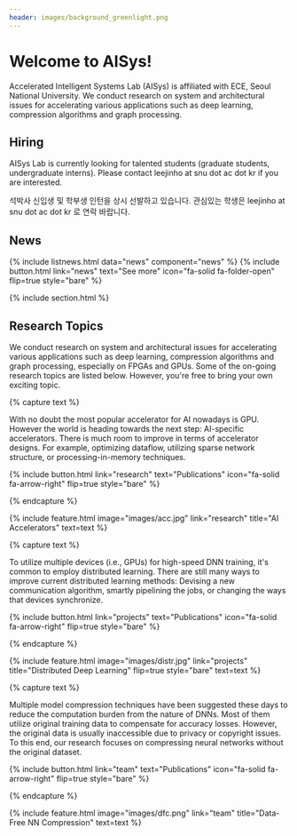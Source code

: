```yaml
---
header: images/background_greenlight.png
---
```



# Welcome to AISys!

Accelerated Intelligent Systems Lab (AISys) is affiliated with ECE, Seoul National University. We conduct research on system and architectural issues for accelerating various applications such as deep learning, compression algorithms and graph processing.

## Hiring
AISys Lab is currently looking for talented students (graduate students, undergraduate interns).
Please contact leejinho at snu dot ac dot kr if you are interested.

석박사 신입생 및 학부생 인턴을 상시 선발하고 있습니다. 관심있는 학생은 leejinho at snu dot ac dot kr 로 연락 바랍니다.

## News
{% include listnews.html data="news" component="news" %}
{%
  include button.html
  link="news"
  text="See more"
  icon="fa-solid fa-folder-open"
  flip=true
  style="bare"
%}

{% include section.html %}

## Research Topics

We conduct research on system and architectural issues for accelerating various applications such as deep learning, compression algorithms and graph processing, especially on FPGAs and GPUs. Some of the on-going research topics are listed below. However, you're free to bring your own exciting topic.

{% capture text %}

With no doubt the most popular accelerator for AI nowadays is GPU. However the world is heading towards the next step: AI-specific accelerators. There is much room to improve in terms of accelerator designs. For example, optimizing dataflow, utilizing sparse network structure, or processing-in-memory techniques.

{%
  include button.html
  link="research"
  text="Publications"
  icon="fa-solid fa-arrow-right"
  flip=true
  style="bare"
%}

{% endcapture %}

{%
  include feature.html
  image="images/acc.jpg"
  link="research"
  title="AI Accelerators"
  text=text
%}

{% capture text %}

To utilize multiple devices (i.e., GPUs) for high-speed DNN training, it's common to employ distributed learning. There are still many ways to improve current distributed learning methods: Devising a new communication algorithm, smartly pipelining the jobs, or changing the ways that devices synchronize.

{%
  include button.html
  link="projects"
  text="Publications"
  icon="fa-solid fa-arrow-right"
  flip=true
  style="bare"
%}

{% endcapture %}

{%
  include feature.html
  image="images/distr.jpg"
  link="projects"
  title="Distributed Deep Learning"
  flip=true
  style="bare"
  text=text
%}

{% capture text %}

Multiple model compression techniques have been suggested these days to reduce the computation burden from the nature of DNNs. Most of them utilize original training data to compensate for accuracy losses. However, the original data is usually inaccessible due to privacy or copyright issues. To this end, our research focuses on compressing neural networks without the original dataset.

{%
  include button.html
  link="team"
  text="Publications"
  icon="fa-solid fa-arrow-right"
  flip=true
  style="bare"
%}

{% endcapture %}

{%
  include feature.html
  image="images/dfc.png"
  link="team"
  title="Data-Free NN Compression"
  text=text
%}
